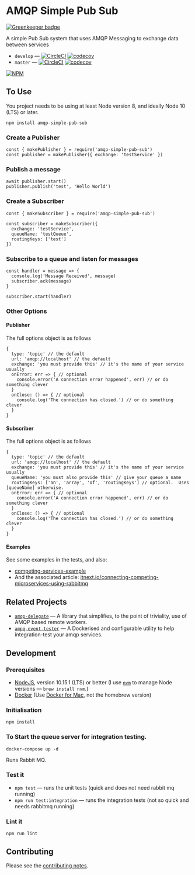 # AMQP Simple Pub Sub

[![Greenkeeper badge](https://badges.greenkeeper.io/davesag/amqp-simple-pub-sub.svg)](https://greenkeeper.io/)

A simple Pub Sub system that uses AMQP Messaging to exchange data between services

* `develop` — [![CircleCI](https://circleci.com/gh/davesag/amqp-simple-pub-sub/tree/develop.svg?style=svg)](https://circleci.com/gh/davesag/amqp-simple-pub-sub/tree/develop) [![codecov](https://codecov.io/gh/davesag/amqp-simple-pub-sub/branch/develop/graph/badge.svg)](https://codecov.io/gh/davesag/amqp-simple-pub-sub)
* `master` — [![CircleCI](https://circleci.com/gh/davesag/amqp-simple-pub-sub/tree/master.svg?style=svg)](https://circleci.com/gh/davesag/amqp-simple-pub-sub/tree/master) [![codecov](https://codecov.io/gh/davesag/amqp-simple-pub-sub/branch/master/graph/badge.svg)](https://codecov.io/gh/davesag/amqp-simple-pub-sub)

[![NPM](https://nodei.co/npm/amqp-simple-pub-sub.png)](https://nodei.co/npm/amqp-simple-pub-sub/)

## To Use

You project needs to be using at least Node version 8, and ideally Node 10 (LTS) or later.

    npm install amqp-simple-pub-sub

### Create a Publisher
    const { makePublisher } = require('amqp-simple-pub-sub')
    const publisher = makePublisher({ exchange: 'testService' })

### Publish a message

    await publisher.start()
    publisher.publish('test', 'Hello World')

### Create a Subscriber

    const { makeSubscriber } = require('amqp-simple-pub-sub')

    const subscriber = makeSubscriber({
      exchange: 'testService',
      queueName: 'testQueue',
      routingKeys: ['test']
    })

### Subscribe to a queue and listen for messages

    const handler = message => {
      console.log('Message Received', message)
      subscriber.ack(message)
    }

    subscriber.start(handler)

### Other Options

#### Publisher

The full options object is as follows

    {
      type: 'topic' // the default
      url: 'amqp://localhost' // the default
      exchange: 'you must provide this' // it's the name of your service usually
      onError: err => { // optional
        console.error('A connection error happened', err) // or do something clever
      }
      onClose: () => { // optional
        console.log('The connection has closed.') // or do something clever
      }
    }

#### Subscriber

The full options object is as follows

    {
      type: 'topic' // the default
      url: 'amqp://localhost' // the default
      exchange: 'you must provide this' // it's the name of your service usually
      queueName: 'you must also provide this' // give your queue a name
      routingKeys: ['an', 'array', 'of', 'routingKeys'] // optional.  Uses [queueName] otherwise.
      onError: err => { // optional
        console.error('A connection error happened', err) // or do something clever
      }
      onClose: () => { // optional
        console.log('The connection has closed.') // or do something clever
      }
    }

#### Examples

See some examples in the tests, and also:

* [competing-services-example](https://github.com/davesag/competing-services-example)
* And the associated article:  [itnext.io/connecting-competing-microservices-using-rabbitmq](https://itnext.io/connecting-competing-microservices-using-rabbitmq-28e5269861b6)

## Related Projects

* [`amqp-delegate`](https://github.com/davesag/amqp-delegate) — A library that simplifies, to the point of triviality, use of AMQP based remote workers.
* [`ampq-event-tester`](https://github.com/davesag/amqp-event-tester) — A Dockerised and configurable utility to help integration-test your amqp services.

## Development

### Prerequisites

* [NodeJS](htps://nodejs.org), version 10.15.1 (LTS) or better (I use [`nvm`](https://github.com/creationix/nvm) to manage Node versions — `brew install nvm`.)
* [Docker](https://www.docker.com) (Use [Docker for Mac](https://docs.docker.com/docker-for-mac/), not the homebrew version)

### Initialisation

    npm install

### To Start the queue server for integration testing.

    docker-compose up -d

Runs Rabbit MQ.

### Test it

* `npm test` — runs the unit tests (quick and does not need rabbit mq running)
* `npm run test:integration` — runs the integration tests (not so quick and needs rabbitmq running)

### Lint it

    npm run lint

## Contributing

Please see the [contributing notes](CONTRIBUTING.md).
